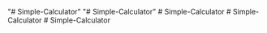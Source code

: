 "# Simple-Calculator" 
"# Simple-Calculator" 
#   S i m p l e - C a l c u l a t o r  
 #   S i m p l e - C a l c u l a t o r  
 #   S i m p l e - C a l c u l a t o r  
 